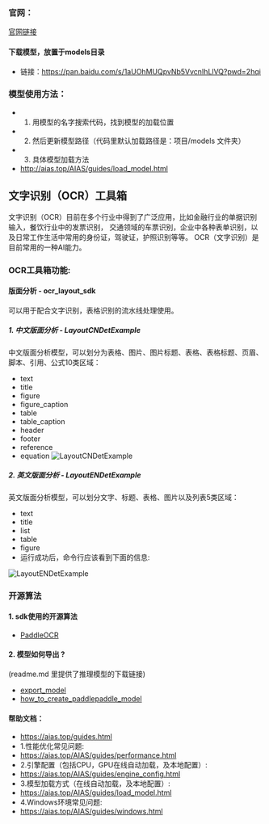 ### 官网：
[官网链接](https://www.aias.top/)

#### 下载模型，放置于models目录
- 链接：https://pan.baidu.com/s/1aUOhMUQpvNb5VvcnIhLlVQ?pwd=2hqi

### 模型使用方法：
- 1. 用模型的名字搜索代码，找到模型的加载位置
- 2. 然后更新模型路径（代码里默认加载路径是：项目/models 文件夹）
- 3. 具体模型加载方法
- http://aias.top/AIAS/guides/load_model.html



## 文字识别（OCR）工具箱
文字识别（OCR）目前在多个行业中得到了广泛应用，比如金融行业的单据识别输入，餐饮行业中的发票识别，
交通领域的车票识别，企业中各种表单识别，以及日常工作生活中常用的身份证，驾驶证，护照识别等等。
OCR（文字识别）是目前常用的一种AI能力。

### OCR工具箱功能:
#### 版面分析 - ocr_layout_sdk
可以用于配合文字识别，表格识别的流水线处理使用。
##### 1. 中文版面分析 - LayoutCNDetExample
中文版面分析模型，可以划分为表格、图片、图片标题、表格、表格标题、页眉、脚本、引用、公式10类区域：
- text
- title
- figure
- figure_caption
- table
- table_caption
- header
- footer
- reference
- equation
![LayoutCNDetExample](https://aias-home.oss-cn-beijing.aliyuncs.com/AIAS/OCR/images/LayoutCNDetExample.jpeg)

##### 2. 英文版面分析 - LayoutENDetExample
英文版面分析模型，可以划分文字、标题、表格、图片以及列表5类区域：
- text
- title
- list
- table
- figure
- 运行成功后，命令行应该看到下面的信息:

![LayoutENDetExample](https://aias-home.oss-cn-beijing.aliyuncs.com/AIAS/OCR/images/LayoutENDetExample.jpeg)


### 开源算法
#### 1. sdk使用的开源算法
- [PaddleOCR](https://github.com/PaddlePaddle/PaddleOCR)

#### 2. 模型如何导出 ?
(readme.md 里提供了推理模型的下载链接)
- [export_model](https://github.com/PaddlePaddle/PaddleOCR/blob/release%2F2.5/tools/export_model.py)
- [how_to_create_paddlepaddle_model](http://docs.djl.ai/docs/paddlepaddle/how_to_create_paddlepaddle_model_zh.html)



#### 帮助文档：
- https://aias.top/guides.html
- 1.性能优化常见问题:
- https://aias.top/AIAS/guides/performance.html
- 2.引擎配置（包括CPU，GPU在线自动加载，及本地配置）:
- https://aias.top/AIAS/guides/engine_config.html
- 3.模型加载方式（在线自动加载，及本地配置）:
- https://aias.top/AIAS/guides/load_model.html
- 4.Windows环境常见问题:
- https://aias.top/AIAS/guides/windows.html